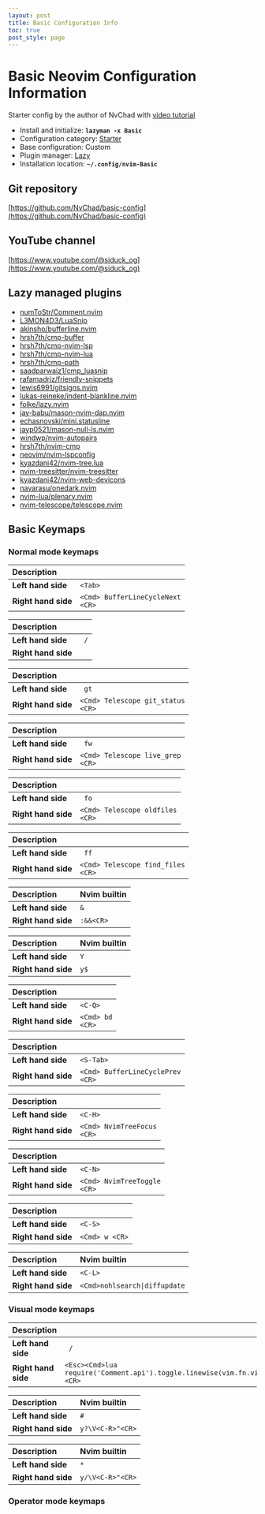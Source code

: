 ```yaml
---
layout: post
title: Basic Configuration Info
toc: true
post_style: page
---
```


# Basic Neovim Configuration Information

Starter config by the author of NvChad with [video tutorial](https://youtube.com/playlist?list=PLYVQrj2EVSUL1NqYn3jsIVXG3U9eWaMcq)

- Install and initialize: **`lazyman -x Basic`**
- Configuration category: [Starter](https://lazyman.dev/configurations/#starter-configurations)
- Base configuration:     Custom
- Plugin manager:         [Lazy](https://github.com/folke/lazy.nvim)
- Installation location:  **`~/.config/nvim-Basic`**

## Git repository

[https://github.com/NvChad/basic-config](https://github.com/NvChad/basic-config)

## YouTube channel

[https://www.youtube.com/@siduck_og](https://www.youtube.com/@siduck_og)

## Lazy managed plugins

- [numToStr/Comment.nvim](https://github.com/numToStr/Comment.nvim)
- [L3MON4D3/LuaSnip](https://github.com/L3MON4D3/LuaSnip)
- [akinsho/bufferline.nvim](https://github.com/akinsho/bufferline.nvim)
- [hrsh7th/cmp-buffer](https://github.com/hrsh7th/cmp-buffer)
- [hrsh7th/cmp-nvim-lsp](https://github.com/hrsh7th/cmp-nvim-lsp)
- [hrsh7th/cmp-nvim-lua](https://github.com/hrsh7th/cmp-nvim-lua)
- [hrsh7th/cmp-path](https://github.com/hrsh7th/cmp-path)
- [saadparwaiz1/cmp_luasnip](https://github.com/saadparwaiz1/cmp_luasnip)
- [rafamadriz/friendly-snippets](https://github.com/rafamadriz/friendly-snippets)
- [lewis6991/gitsigns.nvim](https://github.com/lewis6991/gitsigns.nvim)
- [lukas-reineke/indent-blankline.nvim](https://github.com/lukas-reineke/indent-blankline.nvim)
- [folke/lazy.nvim](https://github.com/folke/lazy.nvim)
- [jay-babu/mason-nvim-dap.nvim](https://github.com/jay-babu/mason-nvim-dap.nvim)
- [echasnovski/mini.statusline](https://github.com/echasnovski/mini.statusline.git)
- [jayp0521/mason-null-ls.nvim](https://github.com/jayp0521/mason-null-ls.nvim)
- [windwp/nvim-autopairs](https://github.com/windwp/nvim-autopairs)
- [hrsh7th/nvim-cmp](https://github.com/hrsh7th/nvim-cmp)
- [neovim/nvim-lspconfig](https://github.com/neovim/nvim-lspconfig)
- [kyazdani42/nvim-tree.lua](https://github.com/kyazdani42/nvim-tree.lua)
- [nvim-treesitter/nvim-treesitter](https://github.com/nvim-treesitter/nvim-treesitter)
- [kyazdani42/nvim-web-devicons](https://github.com/kyazdani42/nvim-web-devicons)
- [navarasu/onedark.nvim](https://github.com/navarasu/onedark.nvim)
- [nvim-lua/plenary.nvim](https://github.com/nvim-lua/plenary.nvim)
- [nvim-telescope/telescope.nvim](https://github.com/nvim-telescope/telescope.nvim)

## Basic Keymaps

### Normal mode keymaps

| **Description** | |
| :---- | :---- |
| **Left hand side** | <code>&lt;Tab&gt;</code> |
| **Right hand side** | <code>&lt;Cmd&gt; BufferLineCycleNext &lt;CR&gt;</code> |

| **Description** | |
| :---- | :---- |
| **Left hand side** | <code> /</code> |
| **Right hand side** | |

| **Description** | |
| :---- | :---- |
| **Left hand side** | <code> gt</code> |
| **Right hand side** | <code>&lt;Cmd&gt; Telescope git_status &lt;CR&gt;</code> |

| **Description** | |
| :---- | :---- |
| **Left hand side** | <code> fw</code> |
| **Right hand side** | <code>&lt;Cmd&gt; Telescope live_grep &lt;CR&gt;</code> |

| **Description** | |
| :---- | :---- |
| **Left hand side** | <code> fo</code> |
| **Right hand side** | <code>&lt;Cmd&gt; Telescope oldfiles &lt;CR&gt;</code> |

| **Description** | |
| :---- | :---- |
| **Left hand side** | <code> ff</code> |
| **Right hand side** | <code>&lt;Cmd&gt; Telescope find_files &lt;CR&gt;</code> |

| **Description** | Nvim builtin |
| :---- | :---- |
| **Left hand side** | <code>&</code> |
| **Right hand side** | <code>:&&&lt;CR&gt;</code> |

| **Description** | Nvim builtin |
| :---- | :---- |
| **Left hand side** | <code>Y</code> |
| **Right hand side** | <code>y$</code> |

| **Description** | |
| :---- | :---- |
| **Left hand side** | <code>&lt;C-Q&gt;</code> |
| **Right hand side** | <code>&lt;Cmd&gt; bd &lt;CR&gt;</code> |

| **Description** | |
| :---- | :---- |
| **Left hand side** | <code>&lt;S-Tab&gt;</code> |
| **Right hand side** | <code>&lt;Cmd&gt; BufferLineCyclePrev &lt;CR&gt;</code> |

| **Description** | |
| :---- | :---- |
| **Left hand side** | <code>&lt;C-H&gt;</code> |
| **Right hand side** | <code>&lt;Cmd&gt; NvimTreeFocus &lt;CR&gt;</code> |

| **Description** | |
| :---- | :---- |
| **Left hand side** | <code>&lt;C-N&gt;</code> |
| **Right hand side** | <code>&lt;Cmd&gt; NvimTreeToggle &lt;CR&gt;</code> |

| **Description** | |
| :---- | :---- |
| **Left hand side** | <code>&lt;C-S&gt;</code> |
| **Right hand side** | <code>&lt;Cmd&gt; w &lt;CR&gt;</code> |

| **Description** | Nvim builtin |
| :---- | :---- |
| **Left hand side** | <code>&lt;C-L&gt;</code> |
| **Right hand side** | <code>&lt;Cmd&gt;nohlsearch&#124;diffupdate|normal! &lt;C-L&gt;&lt;CR&gt;</code> |


### Visual mode keymaps

| **Description** | |
| :---- | :---- |
| **Left hand side** | <code> /</code> |
| **Right hand side** | <code>&lt;Esc&gt;&lt;Cmd&gt;lua require('Comment.api').toggle.linewise(vim.fn.visualmode())&lt;CR&gt;</code> |

| **Description** | Nvim builtin |
| :---- | :---- |
| **Left hand side** | <code>#</code> |
| **Right hand side** | <code>y?\V&lt;C-R&gt;"&lt;CR&gt;</code> |

| **Description** | Nvim builtin |
| :---- | :---- |
| **Left hand side** | <code>*</code> |
| **Right hand side** | <code>y/\V&lt;C-R&gt;"&lt;CR&gt;</code> |


### Operator mode keymaps

